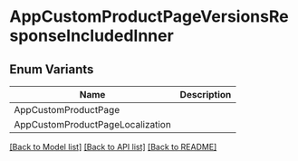 # AppCustomProductPageVersionsResponseIncludedInner

## Enum Variants

| Name | Description |
|---- | -----|
| AppCustomProductPage |  |
| AppCustomProductPageLocalization |  |

[[Back to Model list]](../README.md#documentation-for-models) [[Back to API list]](../README.md#documentation-for-api-endpoints) [[Back to README]](../README.md)


